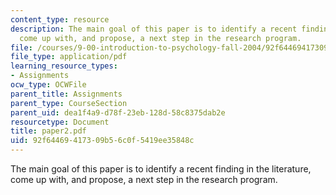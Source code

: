 ```yaml
---
content_type: resource
description: The main goal of this paper is to identify a recent finding in the literature,
  come up with, and propose, a next step in the research program.
file: /courses/9-00-introduction-to-psychology-fall-2004/92f64469417309b56c0f5419ee35848c_paper2.pdf
file_type: application/pdf
learning_resource_types:
- Assignments
ocw_type: OCWFile
parent_title: Assignments
parent_type: CourseSection
parent_uid: dea1f4a9-d78f-23eb-128d-58c8375dab2e
resourcetype: Document
title: paper2.pdf
uid: 92f64469-4173-09b5-6c0f-5419ee35848c
---
```

The main goal of this paper is to identify a recent finding in the literature, come up with, and propose, a next step in the research program.


